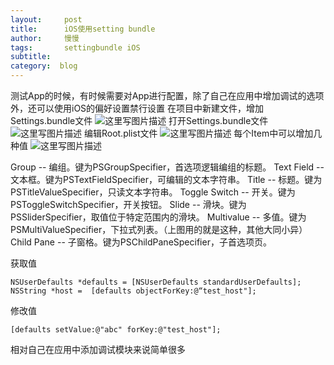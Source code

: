 ```yaml
---
layout:     post
title:      iOS使用setting bundle
author:     慢慢
tags: 		settingbundle iOS
subtitle:  	
category:  blog
---
```

<!-- Start Writing Below in Markdown -->

测试App的时候，有时候需要对App进行配置，除了自己在应用中增加调试的选项外，还可以使用iOS的偏好设置禁行设置
在项目中新建文件，增加Settings.bundle文件
![这里写图片描述](https://wf96390.github.io/img/settingbundle/1.png)
打开Settings.bundle文件
![这里写图片描述](https://wf96390.github.io/img/settingbundle/2.png)
编辑Root.plist文件
![这里写图片描述](https://wf96390.github.io/img/settingbundle/3.png)
每个Item中可以增加几种值
![这里写图片描述](https://wf96390.github.io/img/settingbundle/4.png)

Group -- 编组。键为PSGroupSpecifier，首选项逻辑编组的标题。
Text Field -- 文本框。键为PSTextFieldSpecifier，可编辑的文本字符串。
Title -- 标题。键为PSTitleValueSpecifier，只读文本字符串。
Toggle Switch -- 开关。键为PSToggleSwitchSpecifier，开关按钮。
Slide -- 滑块。键为PSSliderSpecifier，取值位于特定范围内的滑块。
Multivalue -- 多值。键为PSMultiValueSpecifier，下拉式列表。（上图用的就是这种，其他大同小异）
Child Pane -- 子窗格。键为PSChildPaneSpecifier，子首选项页。

获取值
```
NSUserDefaults *defaults = [NSUserDefaults standardUserDefaults];
NSString *host =  [defaults objectForKey:@“test_host"];
```

修改值
```
[defaults setValue:@"abc" forKey:@"test_host"];
```

相对自己在应用中添加调试模块来说简单很多